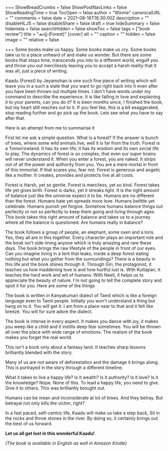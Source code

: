 +++
ShowBreadCrumbs = false
ShowPostNavLinks = false
ShowReadingTime = true
TocOpen = false
author = "Winnie"
canonicalURL = ""
comments = false
date = 2021-08-18T18:30:00Z
description = ""
disableHLJS = false
disableShare = false
draft = true
hideSummary = false
hidemeta = false
searchHidden = false
showToc = false
tags = ["book review"]
title = "காடு (Forest)"
[cover]
alt = ""
caption = ""
hidden = false
image = ""
relative = false

+++
Some books make us happy. Some books make us cry. Some books take us to a place unheard of and make us wonder. But there are some books that stops time, transcends you into to a different world, engulf you and throw you out mercilessly leaving you to accept a harsh reality that it was all, just a piece of writing.

Kaadu (Forest) by Jeyamohan is one such fine piece of writing which will leave you in a such a state that you want to go right back into it even after you have been thrown out multiple times. I don't have words under my command to describe the experience. It is like falling in love and explaining it to your parents, can you do it? It is been months since, I finished the book, but my heart still reaches out to it. If you feel like, this is a bit exaggerated, stop reading further and go pick up the book. Lets see what you have to say after that.

Here is an attempt from me to summarise it

First let me ask a simple question. What is a forest? If the answer is bunch of trees, where some wild animals live, well it is far from the truth. Forest is a Tomorrowland. It has its own life; it has its wisdom and its own social life to play. The dynamics of forest is so complex, that even our super brains will never understand it. When you enter a forest, you are naked. It strips out of all the power and authority from you. You are a mere mortal in front of this immortal. If that scares you, fear not. Forest is generous and angelic like a mother. It creates, provides and protects live at all costs.

Forest is Harsh, yet so gentle. Forest is merciless, yet so kind. Forest takes life yet gives birth. Forest is darks, yet it streaks light. It is the right amount of balance just like the universe expect it to be. Humans are no different than the forest. Humans hate yet spreads more love. Humans belittle yet celebrate. Humans punish yet forgive. Somehow humans balance things out perfectly or not so perfectly to keep them going and living through ages. This book takes this right amount of balance and takes us to a journey where all the balance is questioned. Are humans really in balance?

The book follows a group of people, an elephant, some oxen and a loris. Yes, they all are in this together. Every character plays an important role and the book isn't side-lining anyone which is truly amazing and rare these days. The book brings the raw lifestyle of the people in front of our eyes. Can you imagine living in a tent that leaks, inside a deep forest eating nothing but what you gather from the surroundings? There is a beauty in this life and the book shines through it. Through Giri, the protagonist, it teaches us how maddening love is and how hurtful lust is. With Kuttapan, it teaches the hard work and wit of humans. With Neeli, it helps us to appreciate the beauty of nature. I'm not going to tell the complete story and spoil it for you. Here are some of the things

The book is written in Kanyakumari dialect of Tamil which is like a foreign language even to Tamil people. Initially you won't understand a thing but hang on to it. You will get it. I am from a place near to that and it felt like breeze. You will for sure adore the dialect.

The book is intense in every aspect. It makes you dance with joy, it makes you weep like a child and it instills deep fear sometimes. You will be thrown all over the place with wide range of emotions. The realism of the book makes you forget the real world.

This isn't a book only about a fantasy land. It teaches sharp lessons brilliantly blended with the story.

Many of us are not aware of deforestation and the damage it brings along. This is portrayed in the story through a different timeline.

What it takes to live a happy life? Is it wealth? Is it authority? Is it love? Is it the knowledge? Nope. None of this. To lead a happy life, you need to give. Give it to others. This was brilliantly brought out.

Humans can be mean and inconsiderate at lot of times. And they betray. But betrayal not only kills the victim, right?

In a fast paced, self-centric life, Kaadu will make us take a step back, Sit in the rocks and throw stones in the river. By doing so, it certainly brings out the best of us forward.

**Let us all get lost in this wonderful Kaadu!**

_(The book is available in English as well in Amazon Kindle)_